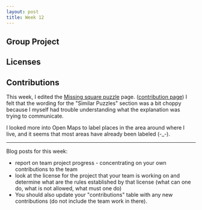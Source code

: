 ```yaml
---
layout: post
title: Week 12
---
```


## Group Project


## Licenses


## Contributions
This week, I edited the [Missing square puzzle](https://en.wikipedia.org/w/index.php?title=Missing_square_puzzle&oldid=837257799) page. ([contribution page](https://en.wikipedia.org/wiki/Special:Contributions/PhrydRhys)) I felt that the wording for the "Similar Puzzles" section was a bit choppy because I myself had trouble understanding what the explanation was trying to communicate.

I looked more into Open Maps to label places in the area around where I live, and it seems that most areas have already been labeled (-_-).

-----
Blog posts for this week:
- report on team project progress - concentrating on your own contributions to the team
- look at the license for the project that your team is working on and determine what are the rules established by that license (what can one do, what is not allowed, what must one do)
- You should also update your "contributions" table with any new contributions (do not include the team work in there).
